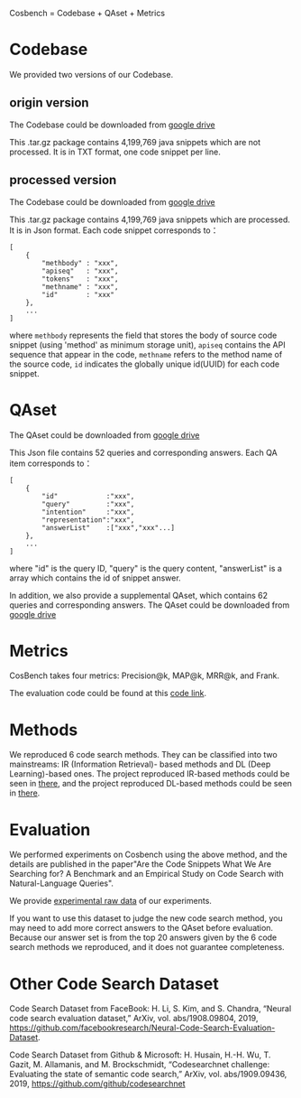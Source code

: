 
Cosbench = Codebase + QAset + Metrics

# Codebase
We provided two versions of our Codebase.

## origin version
The Codebase could be downloaded from [google drive](https://drive.google.com/file/d/1ADAP8-04o_EA-HOvQPwucudtufexLan5/view?usp=sharing)

This .tar.gz package contains 4,199,769 java snippets which are not processed.
It is in TXT format, one code snippet per line.

## processed version
The Codebase could be downloaded from [google drive](https://drive.google.com/file/d/1I5gimDYK7WaiGbSGnBO9jwT3txR1dHlY/view?usp=sharing)

This .tar.gz package contains 4,199,769 java snippets which are processed.
It is in Json format. Each code snippet corresponds to：

```
[   
    {
        "methbody" : "xxx",
        "apiseq"   : "xxx",
        "tokens"   : "xxx",
        "methname" : "xxx",
        "id"       : "xxx"
    },
    ...
]
```

where `methbody` represents the field that stores the body of source code snippet (using 'method' as minimum storage unit), `apiseq` contains the API sequence that appear in the code, `methname` refers to the method name of the source code, `id` indicates the globally unique id(UUID) for each code snippet.

# QAset
The QAset could be downloaded from [google drive](https://drive.google.com/open?id=1mRbYWq-JjPMyh4-x-GSuJtfVgXk5ftRo)

This Json file contains 52 queries and corresponding answers.
Each QA item corresponds to：


```
[ 
    {
        "id"            :"xxx",
        "query"         :"xxx",
        "intention"     :"xxx",
        "representation":"xxx",
        "answerList"    :["xxx","xxx"...]
    },
    ...
]
```

where "id" is the query ID, "query" is the query content, "answerList" is a array which contains the id of snippet answer. 

In addition, we also provide a supplemental QAset, which contains 62 queries and corresponding answers. The QAset could be downloaded from [google drive](https://drive.google.com/file/d/1gcVVoHnH0bYMzUf4HDJ9Rl3KeRcaffMy/view?usp=sharing)

# Metrics
CosBench takes four metrics: Precision@k, MAP@k, MRR@k, and Frank.

The evaluation code could be found at this [code link](https://github.com/BASE-LAB-SJTU/CSES_IR/tree/master/src/main/java/CS/evaluation).

# Methods
We reproduced 6 code search methods. They can be classified into two mainstreams: IR (Information Retrieval)-
based methods and DL (Deep Learning)-based ones. The project reproduced IR-based methods could be seen in [there](https://github.com/BASE-LAB-SJTU/CSES_IR),  and the project reproduced DL-based methods could be seen in [there](https://github.com/BASE-LAB-SJTU/CSES_DL).

# Evaluation
We performed experiments on Cosbench using the above method, and the details are published in the paper"Are the Code Snippets What We Are Searching for? A Benchmark and an Empirical Study on Code Search with Natural-Language Queries". 

We provide [experimental raw data](https://drive.google.com/open?id=1Gi-JQauyu-pTSrks7fAhA-XJV3DEcXBZ) of our experiments.

If you want to use this dataset to judge the new code search method, you may need to add more correct answers to the QAset before evaluation. Because our answer set is from the top 20 answers given by the 6 code search methods we reproduced, and it does not guarantee completeness.

# Other Code Search Dataset
Code Search Dataset from FaceBook: H. Li, S. Kim, and S. Chandra, “Neural code search evaluation dataset,” ArXiv, vol. abs/1908.09804, 2019, https://github.com/facebookresearch/Neural-Code-Search-Evaluation-Dataset.

Code Search Dataset from Github & Microsoft: H. Husain, H.-H. Wu, T. Gazit, M. Allamanis, and M. Brockschmidt, “Codesearchnet challenge: Evaluating the state of semantic code search,” ArXiv, vol. abs/1909.09436, 2019, https://github.com/github/codesearchnet

